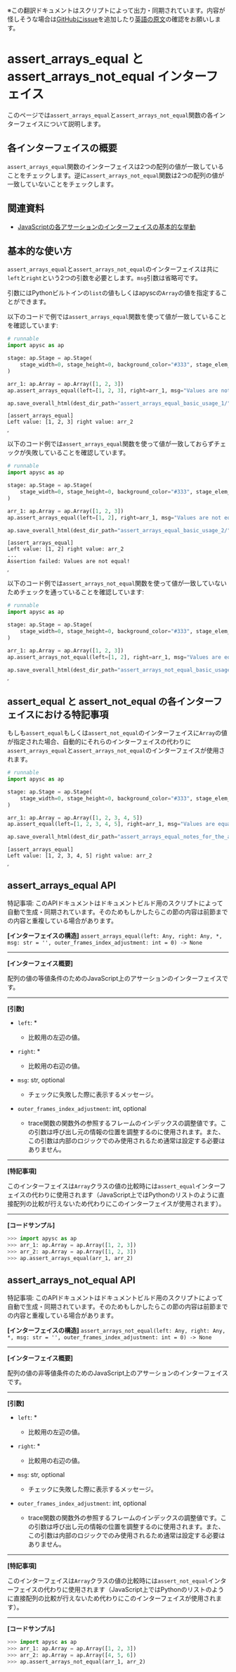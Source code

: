 <span class="inconspicuous-txt">※この翻訳ドキュメントはスクリプトによって出力・同期されています。内容が怪しそうな場合は<a href="https://github.com/simon-ritchie/apysc/issues" target="_blank">GitHubにissue</a>を追加したり[英語の原文](https://simon-ritchie.github.io/apysc/en/assert_arrays_equal_and_arrays_not_equal.html)の確認をお願いします。</span>

# assert_arrays_equal と assert_arrays_not_equal インターフェイス

このページでは`assert_arrays_equal`と`assert_arrays_not_equal`関数の各インターフェイスについて説明します。

## 各インターフェイスの概要

`assert_arrays_equal`関数のインターフェイスは2つの配列の値が一致していることをチェックします。逆に`assert_arrays_not_equal`関数は2つの配列の値が一致していないことをチェックします。

## 関連資料

- [JavaScriptの各アサーションのインターフェイスの基本的な挙動](jp_assertion_basic_behavior.md)

## 基本的な使い方

`assert_arrays_equal`と`assert_arrays_not_equal`のインターフェイスは共に`left`と`right`という2つの引数を必要とします。`msg`引数は省略可です。

引数にはPythonビルトインの`list`の値もしくはapyscの`Array`の値を指定することができます。

以下のコードで例では`assert_arrays_equal`関数を使って値が一致していることを確認しています:

```py
# runnable
import apysc as ap

stage: ap.Stage = ap.Stage(
    stage_width=0, stage_height=0, background_color="#333", stage_elem_id="stage"
)

arr_1: ap.Array = ap.Array([1, 2, 3])
ap.assert_arrays_equal(left=[1, 2, 3], right=arr_1, msg="Values are not equal!")

ap.save_overall_html(dest_dir_path="assert_arrays_equal_basic_usage_1/")
```

```
[assert_arrays_equal]
Left value: [1, 2, 3] right value: arr_2
```

<iframe src="static/assert_arrays_equal_basic_usage_1/index.html" width="0" height="0"></iframe>

以下のコード例では`assert_arrays_equal`関数を使って値が一致しておらずチェックが失敗していることを確認しています。

```py
# runnable
import apysc as ap

stage: ap.Stage = ap.Stage(
    stage_width=0, stage_height=0, background_color="#333", stage_elem_id="stage"
)

arr_1: ap.Array = ap.Array([1, 2, 3])
ap.assert_arrays_equal(left=[1, 2], right=arr_1, msg="Values are not equal!")

ap.save_overall_html(dest_dir_path="assert_arrays_equal_basic_usage_2/")
```

```
[assert_arrays_equal]
Left value: [1, 2] right value: arr_2
...
Assertion failed: Values are not equal!
```

<iframe src="static/assert_arrays_equal_basic_usage_2/index.html" width="0" height="0"></iframe>

以下のコード例では`assert_arrays_not_equal`関数を使って値が一致していないためチェックを通っていることを確認しています:

```py
# runnable
import apysc as ap

stage: ap.Stage = ap.Stage(
    stage_width=0, stage_height=0, background_color="#333", stage_elem_id="stage"
)

arr_1: ap.Array = ap.Array([1, 2, 3])
ap.assert_arrays_not_equal(left=[1, 2], right=arr_1, msg="Values are equal!")

ap.save_overall_html(dest_dir_path="assert_arrays_not_equal_basic_usage_1/")
```

<iframe src="static/assert_arrays_not_equal_basic_usage_1/index.html" width="0" height="0"></iframe>

## assert_equal と assert_not_equal の各インターフェイスにおける特記事項

もしも`assert_equal`もしくは`assert_not_equal`のインターフェイスに`Array`の値が指定された場合、自動的にそれらのインターフェイスの代わりに`assert_arrays_equal`と`assert_arrays_not_equal`のインターフェイスが使用されます。

```py
# runnable
import apysc as ap

stage: ap.Stage = ap.Stage(
    stage_width=0, stage_height=0, background_color="#333", stage_elem_id="stage"
)

arr_1: ap.Array = ap.Array([1, 2, 3, 4, 5])
ap.assert_equal(left=[1, 2, 3, 4, 5], right=arr_1, msg="Values are equal!")

ap.save_overall_html(dest_dir_path="assert_arrays_equal_notes_for_the_assert_equal/")
```

```
[assert_arrays_equal]
Left value: [1, 2, 3, 4, 5] right value: arr_2
```

<iframe src="static/assert_arrays_equal_notes_for_the_assert_equal/index.html" width="0" height="0"></iframe>

## assert_arrays_equal API

<span class="inconspicuous-txt">特記事項: このAPIドキュメントはドキュメントビルド用のスクリプトによって自動で生成・同期されています。そのためもしかしたらこの節の内容は前節までの内容と重複している場合があります。</span>

**[インターフェイスの構造]** `assert_arrays_equal(left: Any, right: Any, *, msg: str = '', outer_frames_index_adjustment: int = 0) -> None`<hr>

**[インターフェイス概要]**

配列の値の等値条件のためのJavaScript上のアサーションのインターフェイスです。<hr>

**[引数]**

- `left`: *
  - 比較用の左辺の値。

- `right`: *
  - 比較用の右辺の値。

- `msg`: str, optional
  - チェックに失敗した際に表示するメッセージ。

- `outer_frames_index_adjustment`: int, optional
  - trace関数の関数外の参照するフレームのインデックスの調整値です。この引数は呼び出し元の情報の位置を調整するのに使用されます。また、この引数は内部のロジックでのみ使用されるため通常は設定する必要はありません。

<hr>

**[特記事項]**

このインターフェイスは`Array`クラスの値の比較時には`assert_equal`インターフェイスの代わりに使用されます（JavaScript上ではPythonのリストのように直接配列の比較が行えないため代わりにこのインターフェイスが使用されます）。<hr>

**[コードサンプル]**

```py
>>> import apysc as ap
>>> arr_1: ap.Array = ap.Array([1, 2, 3])
>>> arr_2: ap.Array = ap.Array([1, 2, 3])
>>> ap.assert_arrays_equal(arr_1, arr_2)
```

## assert_arrays_not_equal API

<span class="inconspicuous-txt">特記事項: このAPIドキュメントはドキュメントビルド用のスクリプトによって自動で生成・同期されています。そのためもしかしたらこの節の内容は前節までの内容と重複している場合があります。</span>

**[インターフェイスの構造]** `assert_arrays_not_equal(left: Any, right: Any, *, msg: str = '', outer_frames_index_adjustment: int = 0) -> None`<hr>

**[インターフェイス概要]**

配列の値の非等値条件のためのJavaScript上のアサーションのインターフェイスです。<hr>

**[引数]**

- `left`: *
  - 比較用の左辺の値。

- `right`: *
  - 比較用の右辺の値。

- `msg`: str, optional
  - チェックに失敗した際に表示するメッセージ。

- `outer_frames_index_adjustment`: int, optional
  - trace関数の関数外の参照するフレームのインデックスの調整値です。この引数は呼び出し元の情報の位置を調整するのに使用されます。また、この引数は内部のロジックでのみ使用されるため通常は設定する必要はありません。

<hr>

**[特記事項]**

このインターフェイスは`Array`クラスの値の比較時には`assert_not_equal`インターフェイスの代わりに使用されます（JavaScript上ではPythonのリストのように直接配列の比較が行えないため代わりにこのインターフェイスが使用されます）。<hr>

**[コードサンプル]**

```py
>>> import apysc as ap
>>> arr_1: ap.Array = ap.Array([1, 2, 3])
>>> arr_2: ap.Array = ap.Array([4, 5, 6])
>>> ap.assert_arrays_not_equal(arr_1, arr_2)
```